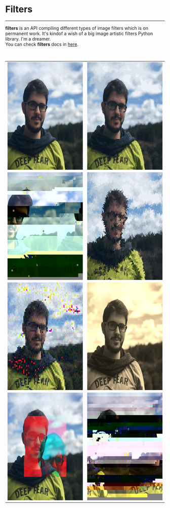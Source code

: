 # Filters
---

**filters** is an API compiling different types of image filters which is on permanent work. It's kindof a wish of a big image artistic filters Python library. I'm a dreamer.  
You can check **filters** docs in [here](https://mavaras.github.io/stuff/filters_docs/index.html).

<br>
<table>
  <tr>
    <td>
      <img src="https://raw.githubusercontent.com/mavaras/filters/master/imgs/me.jpeg"
      width="330" height="340">
    </td>
    <td>
      <img src="https://raw.githubusercontent.com/mavaras/filters/master/_docs/imgs/me_vangogh.jpg" width="330" height="340">
    </td>
  </tr>
  <tr>
    <td>
      <img src="https://raw.githubusercontent.com/mavaras/filters/master/_docs/imgs/me_glitch_bytes3.jpg" width="330" height="340">
    </td>
    <td>
      <img src="https://raw.githubusercontent.com/mavaras/filters/master/_docs/imgs/me_vangogh5.jpg" width="330" height="340">
    </td>
  </tr>
  <tr>
    <td>
      <img src="https://raw.githubusercontent.com/mavaras/filters/master/_docs/imgs/me_pixelize3.jpg" width="330" height="340">
    </td>
    <td>
      <img src="https://raw.githubusercontent.com/mavaras/filters/master/_docs/imgs/me_sepia.jpg" width="330" height="340">
    </td>
  </tr>
  <tr>
    <td>
      <img src="https://raw.githubusercontent.com/mavaras/filters/master/_docs/imgs/me_offset_rect_colorized.jpg" width="330" height="340">
    </td>
    <td>
      <img src="https://raw.githubusercontent.com/mavaras/filters/master/_docs/imgs/me_glitch_bytes1.jpg" width="330" height="340">
    </td>
  </tr>
</table>
